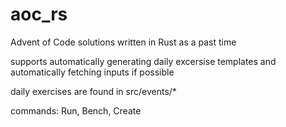 # aoc_rs

Advent of Code solutions written in Rust as a past time

supports automatically generating daily excersise templates and automatically fetching inputs if possible

daily exercises are found in src/events/*

commands: Run, Bench, Create

